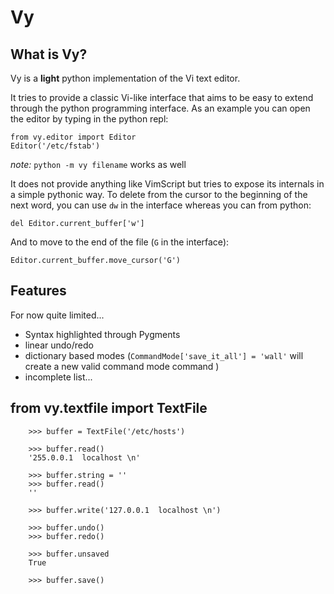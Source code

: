Vy
===

What is Vy?
-----------

Vy is a **light** python implementation of the Vi text editor.

It tries to provide a classic Vi-like interface that aims to be easy to
extend through the python programming interface. As an example you can open 
the editor by typing in the python repl:

    from vy.editor import Editor
    Editor('/etc/fstab')

_note:_ `python -m vy filename` works as well

It does not provide anything like VimScript but tries to expose its internals
in a simple pythonic way. To delete from the cursor to the beginning of the
next word, you can use `dw` in the interface whereas you can from python:

    del Editor.current_buffer['w']

And to move to the end of the file (`G` in the interface):

    Editor.current_buffer.move_cursor('G')

Features
--------

For now quite limited...

* Syntax highlighted through Pygments
* linear undo/redo
* dictionary based modes 
(`CommandMode['save_it_all'] = 'wall'` will create a new valid command mode command )
* incomplete list...


from vy.textfile import TextFile
---------------------------------

```
    >>> buffer = TextFile('/etc/hosts')

    >>> buffer.read()
    '255.0.0.1  localhost \n'
    
    >>> buffer.string = ''
    >>> buffer.read()
    ''

    >>> buffer.write('127.0.0.1  localhost \n')

    >>> buffer.undo()
    >>> buffer.redo()
    
    >>> buffer.unsaved
    True

    >>> buffer.save()
```
